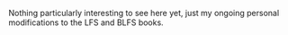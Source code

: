 Nothing particularly interesting to see here yet, just my ongoing personal
modifications to the LFS and BLFS books.
